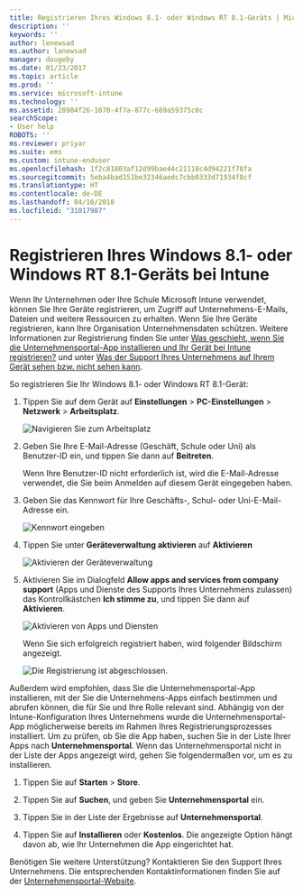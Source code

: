 ```yaml
---
title: Registrieren Ihres Windows 8.1- oder Windows RT 8.1-Geräts | Microsoft-Dokumentation
description: ''
keywords: ''
author: lenewsad
ms.author: lanewsad
manager: dougeby
ms.date: 01/23/2017
ms.topic: article
ms.prod: ''
ms.service: microsoft-intune
ms.technology: ''
ms.assetid: 28984f26-1070-4f7a-877c-669a59375c0c
searchScope:
- User help
ROBOTS: ''
ms.reviewer: priyar
ms.suite: ems
ms.custom: intune-enduser
ms.openlocfilehash: 1f2c81803af12d99bae44c21118c4d94221f78fa
ms.sourcegitcommit: 5eba4bad151be32346aedc7cbb0333d71934f8cf
ms.translationtype: HT
ms.contentlocale: de-DE
ms.lasthandoff: 04/16/2018
ms.locfileid: "31017987"
---
```

# <a name="how-to-enroll-your-windows-81-or-windows-rt-81-device-in-intune"></a>Registrieren Ihres Windows 8.1- oder Windows RT 8.1-Geräts bei Intune

Wenn Ihr Unternehmen oder Ihre Schule Microsoft Intune verwendet, können Sie Ihre Geräte registrieren, um Zugriff auf Unternehmens-E-Mails, Dateien und weitere Ressourcen zu erhalten. Wenn Sie Ihre Geräte registrieren, kann Ihre Organisation Unternehmensdaten schützen. Weitere Informationen zur Registrierung finden Sie unter [Was geschieht, wenn Sie die Unternehmensportal-App installieren und Ihr Gerät bei Intune registrieren?](what-happens-if-you-install-the-company-portal-app-and-enroll-your-device-in-intune-windows.md) und unter [Was der Support Ihres Unternehmens auf Ihrem Gerät sehen bzw. nicht sehen kann](what-info-can-your-company-see-when-you-enroll-your-device-in-intune.md).


So registrieren Sie Ihr Windows 8.1- oder Windows RT 8.1-Gerät:

1.  Tippen Sie auf dem Gerät auf **Einstellungen** &gt; **PC-Einstellungen** &gt; **Netzwerk** &gt; **Arbeitsplatz**.

    ![Navigieren Sie zum Arbeitsplatz](./media/W81-1-workplacejoin.png)

2.  Geben Sie Ihre E-Mail-Adresse (Geschäft, Schule oder Uni) als Benutzer-ID ein, und tippen Sie dann auf **Beitreten**.

    Wenn Ihre Benutzer-ID nicht erforderlich ist, wird die E-Mail-Adresse verwendet, die Sie beim Anmelden auf diesem Gerät eingegeben haben.

3.  Geben Sie das Kennwort für Ihre Geschäfts-, Schul- oder Uni-E-Mail-Adresse ein.

    ![Kennwort eingeben](./media/W81-2-workplacesettings_signin.png)

4.  Tippen Sie unter **Geräteverwaltung aktivieren** auf **Aktivieren**

    ![Aktivieren der Geräteverwaltung](./media/W81-3-dev-mgt-turn-on.png)

5.  Aktivieren Sie im Dialogfeld **Allow apps and services from company support** (Apps und Dienste des Supports Ihres Unternehmens zulassen) das Kontrollkästchen **Ich stimme zu**, und tippen Sie dann auf **Aktivieren**.

    ![Aktivieren von Apps und Diensten](./media/W81-4-agree-allow-apps-services.png)

    Wenn Sie sich erfolgreich registriert haben, wird folgender Bildschirm angezeigt.

    ![Die Registrierung ist abgeschlossen.](./media/W81-5-enrolled-done.png)

Außerdem wird empfohlen, dass Sie die Unternehmensportal-App installieren, mit der Sie die Unternehmens-Apps einfach bestimmen und abrufen können, die für Sie und Ihre Rolle relevant sind. Abhängig von der Intune-Konfiguration Ihres Unternehmens wurde die Unternehmensportal-App möglicherweise bereits im Rahmen Ihres Registrierungsprozesses installiert. Um zu prüfen, ob Sie die App haben, suchen Sie in der Liste Ihrer Apps nach **Unternehmensportal**. Wenn das Unternehmensportal nicht in der Liste der Apps angezeigt wird, gehen Sie folgendermaßen vor, um es zu installieren.

1.  Tippen Sie auf **Starten** &gt; **Store**.

2.  Tippen Sie auf **Suchen**, und geben Sie **Unternehmensportal** ein.

3.  Tippen Sie in der Liste der Ergebnisse auf **Unternehmensportal**.

4.  Tippen Sie auf **Installieren** oder **Kostenlos**. Die angezeigte Option hängt davon ab, wie Ihr Unternehmen die App eingerichtet hat.

Benötigen Sie weitere Unterstützung? Kontaktieren Sie den Support Ihres Unternehmens. Die entsprechenden Kontaktinformationen finden Sie auf der [Unternehmensportal-Website](https://portal.manage.microsoft.com#HelpDeskDialog).
